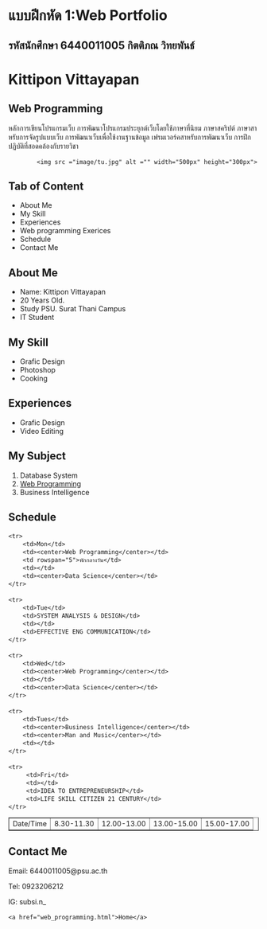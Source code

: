<!DOCTYPE html>
<html lang="en">
<head>
    <meta charset="UTF-8">
    <meta http-equiv="X-UA-Compatible" content="IE=edge">
    <meta name="viewport" content="width=device-width, initial-scale=1.0">
    <title>Portfolio</title>
    <h1>แบบฝีกหัด 1:Web Portfolio</h1>
    <h2>รหัสนักศึกษา 6440011005 กิตติภณ วิทยพันธ์</h2>
</head>
<body>
    <h1>Kittipon Vittayapan</h1>
    <h2>Web Programming</h2>
        <p>หลักการเขียนโปรแกรมเว็บ การพัฒนาโปรแกรมประยุกต์เว็บโดยใช้ภาษาที่นิยม
            ภาษาสคริปต์ ภาษาสาหรับการจัดรูปแบบเว็บ การพัฒนาเว็บเพื่อใช้งานฐานข้อมูล
            เฟรมเวอร์คสาหรับการพัฒนาเว็บ การฝึกปฏิบัติที่สอดคล้องกับรายวิชา</p>

            <img src ="image/tu.jpg" alt ="" width="500px" height="300px">
   <h2>Tab of Content</h2>
   <ul>
    <li>About Me</li>
    <li>My Skill</li>
    <li>Experiences</li>
    <li>Web programming Exerices</li>
    <li>Schedule</li>
    <li>Contact Me</li>
   </ul>

   <h2>About Me</h2>
   <ul>
    <li>Name: Kittipon Vittayapan</li>
    <li>20 Years Old.</li>
    <li>Study PSU. Surat Thani Campus</li>
    <li>IT Student</li>
   </ul>
   
   <h2>My Skill</h2>
   <ul>
    <li>Grafic Design</li>
    <li>Photoshop</li>
    <li>Cooking</li>
   </ul>

   <h2>Experiences</h2>
   <ul>
    <li>Grafic Design</li>
    <li>Video Editing</li>
   </ul>

   <h2>My Subject</h2>
    <ol>
        <li>Database System</li>
        <li> <a href="web_programming.html">Web Programming</a></li>
        <li>Business Intelligence</li>
    </ol>

   <h2>Schedule</h2>
   <table border=""> 
    <tr>
        <td>Date/Time</td>
        <td><center>8.30-11.30</center></td>
        <td><center>12.00-13.00</center></td>
        <td><center>13.00-15.00</center></td>
        <td><center>15.00-17.00</center></td>
    </tr>

    <tr>
        <td>Mon</td>
        <td><center>Web Programming</center></td>
        <td rowspan="5">พักกลางวัน</td>
        <td></td>
        <td><center>Data Science</center></td>
    </tr>

    <tr>
        <td>Tue</td>
        <td>SYSTEM ANALYSIS & DESIGN</td>
        <td></td>
        <td>EFFECTIVE ENG COMMUNICATION</td>
    </tr>

    <tr>
        <td>Wed</td>
        <td><center>Web Programming</center></td>
        <td></td>
        <td><center>Data Science</center></td>
    </tr>

    <tr>
        <td>Tues</td>
        <td><center>Business Intelligence</center></td>
        <td><center>Man and Music</center></td>
        <td></td>
    </tr>

    <tr>
         <td>Fri</td>
         <td></td>
         <td>IDEA TO ENTREPRENEURSHIP</td>
         <td>LIFE SKILL CITIZEN 21 CENTURY</td> 
    </tr>


   </table>
   <h2>Contact Me</h2>
    <p>Email: 6440011005@psu.ac.th</p>  
    <p>Tel: 0923206212</p> 
    <p>IG: subsi.n_</p>

    <a href="web_programming.html">Home</a>
</body>
</html>
